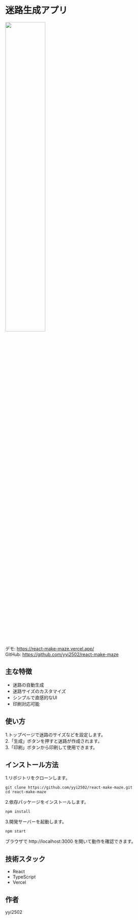 # 迷路生成アプリ
<img src="https://github.com/user-attachments/assets/978abcca-d025-431c-8956-ccaef5ee91c1" width="50%" />  
  
デモ: https://react-make-maze.vercel.app/  
GitHub: https://github.com/yyi2502/react-make-maze

## 主な特徴
- 迷路の自動生成
- 迷路サイズのカスタマイズ
- シンプルで直感的なUI
- 印刷対応可能

## 使い方
1.トップページで迷路のサイズなどを設定します。  
2.「生成」ボタンを押すと迷路が作成されます。      
3.「印刷」ボタンから印刷して使用できます。

## インストール方法
1.リポジトリをクローンします。
```
git clone https://github.com/yyi2502/react-make-maze.git
cd react-make-maze
```
2.依存パッケージをインストールします。
```
npm install
```
3.開発サーバーを起動します。
```
npm start
```
ブラウザで http://localhost:3000 を開いて動作を確認できます。


## 技術スタック
- React
- TypeScript
- Vercel


## 作者
yyi2502
